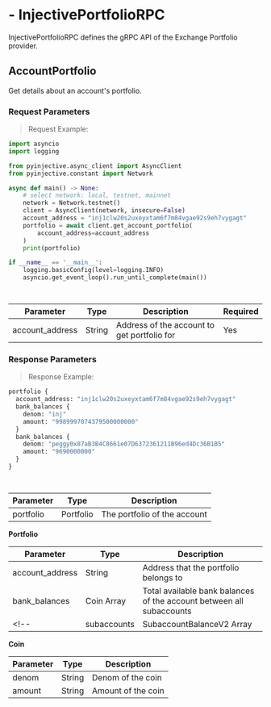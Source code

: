 # - InjectivePortfolioRPC
InjectivePortfolioRPC defines the gRPC API of the Exchange Portfolio provider.


## AccountPortfolio

Get details about an account's portfolio.

### Request Parameters
> Request Example:

``` python
import asyncio
import logging

from pyinjective.async_client import AsyncClient
from pyinjective.constant import Network

async def main() -> None:
    # select network: local, testnet, mainnet
    network = Network.testnet()
    client = AsyncClient(network, insecure=False)
    account_address = "inj1clw20s2uxeyxtam6f7m84vgae92s9eh7vygagt"
    portfolio = await client.get_account_portfolio(
        account_address=account_address
    )
    print(portfolio)

if __name__ == '__main__':
    logging.basicConfig(level=logging.INFO)
    asyncio.get_event_loop().run_until_complete(main())
```

``` go
```

``` typescript
```

|Parameter|Type|Description|Required|
|----|----|----|----|
|account_address|String|Address of the account to get portfolio for|Yes|

### Response Parameters
> Response Example:

``` python
portfolio {
  account_address: "inj1clw20s2uxeyxtam6f7m84vgae92s9eh7vygagt"
  bank_balances {
    denom: "inj"
    amount: "9989997074379500000000"
  }
  bank_balances {
    denom: "peggy0x87aB3B4C8661e07D6372361211B96ed4Dc36B1B5"
    amount: "9690000000"
  }
}
```

``` go
```

``` typescript
```

|Parameter|Type|Description|
|----|----|----|
|portfolio|Portfolio|The portfolio of the account|

**Portfolio**

|Parameter|Type|Description|
|----|----|----|
|account_address|String|Address that the portfolio belongs to|
|bank_balances|Coin Array|Total available bank balances of the account between all subaccounts|
<!-- |subaccounts|SubaccountBalanceV2 Array|Balance information for subaccounts| -->

<!-- **SubaccountBalanceV2**

|Parameter|Type|Description|
|----|----|----|
|subaccount_id|String|ID of the subaccount|
|available_balances|Coin Array|Available subaccount balances|
|margin_hold|Coin Array|Margin held by open orders|
|unrealized_pnl|Coin Array|Unrealized PNL of open positions| -->

**Coin**

|Parameter|Type|Description|
|----|----|----|
|denom|String|Denom of the coin|
|amount|String|Amount of the coin|
